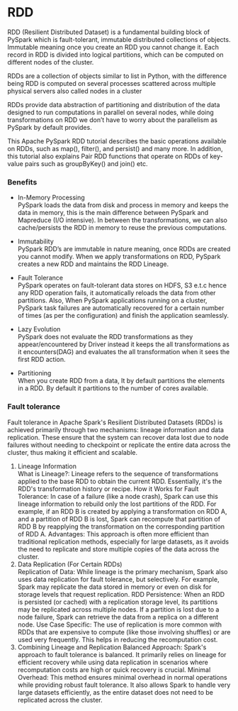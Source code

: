 # RDD

RDD (Resilient Distributed Dataset) is a fundamental building block of PySpark which is fault-tolerant, immutable distributed collections of objects. Immutable meaning once you create an RDD you cannot change it. Each record in RDD is divided into logical partitions, which can be computed on different nodes of the cluster.

RDDs are a collection of objects similar to list in Python, with the difference being RDD is computed on several processes scattered across multiple physical servers also called nodes in a cluster

RDDs provide data abstraction of partitioning and distribution of the data designed to run computations in parallel on several nodes, while doing transformations on RDD we don’t have to worry about the parallelism as PySpark by default provides.

This Apache PySpark RDD tutorial describes the basic operations available on RDDs, such as map(), filter(), and persist() and many more. In addition, this tutorial also explains Pair RDD functions that operate on RDDs of key-value pairs such as groupByKey() and join() etc.



###  Benefits
- In-Memory Processing    
PySpark loads the data from disk and process in memory and keeps the data in memory, this is the main difference between PySpark and Mapreduce (I/O intensive). In between the transformations, we can also cache/persists the RDD in memory to reuse the previous computations.

- Immutability   
PySpark RDD’s are immutable in nature meaning, once RDDs are created you cannot modify. When we apply transformations on RDD, PySpark creates a new RDD and maintains the RDD Lineage.

- Fault Tolerance    
PySpark operates on fault-tolerant data stores on HDFS, S3 e.t.c hence any RDD operation fails, it automatically reloads the data from other partitions. Also, When PySpark applications running on a cluster, PySpark task failures are automatically recovered for a certain number of times (as per the configuration) and finish the application seamlessly.

- Lazy Evolution    
PySpark does not evaluate the RDD transformations as they appear/encountered by Driver instead it keeps the all transformations as it encounters(DAG) and evaluates the all transformation when it sees the first RDD action.

- Partitioning     
When you create RDD from a data, It by default partitions the elements in a RDD. By default it partitions to the number of cores available.

### Fault tolerance

Fault tolerance in Apache Spark's Resilient Distributed Datasets (RDDs) is achieved primarily through two mechanisms: lineage information and data replication. These ensure that the system can recover data lost due to node failures without needing to checkpoint or replicate the entire data across the cluster, thus making it efficient and scalable.

1. Lineage Information    
   What is Lineage?: Lineage refers to the sequence of transformations applied to the base RDD to obtain the current RDD. Essentially, it's the RDD's transformation history or recipe.
   How it Works for Fault Tolerance: In case of a failure (like a node crash), Spark can use this lineage information to rebuild only the lost partitions of the RDD. For example, if an RDD B is created by applying a transformation on RDD A, and a partition of RDD B is lost, Spark can recompute that partition of RDD B by reapplying the transformation on the corresponding partition of RDD A.
   Advantages: This approach is often more efficient than traditional replication methods, especially for large datasets, as it avoids the need to replicate and store multiple copies of the data across the cluster.
2. Data Replication (For Certain RDDs)    
   Replication of Data: While lineage is the primary mechanism, Spark also uses data replication for fault tolerance, but selectively. For example, Spark may replicate the data stored in memory or even on disk for storage levels that request replication.
   RDD Persistence: When an RDD is persisted (or cached) with a replication storage level, its partitions may be replicated across multiple nodes. If a partition is lost due to a node failure, Spark can retrieve the data from a replica on a different node.
   Use Case Specific: The use of replication is more common with RDDs that are expensive to compute (like those involving shuffles) or are used very frequently. This helps in reducing the recomputation cost.
3. Combining Lineage and Replication
   Balanced Approach: Spark's approach to fault tolerance is balanced. It primarily relies on lineage for efficient recovery while using data replication in scenarios where recomputation costs are high or quick recovery is crucial.
   Minimal Overhead: This method ensures minimal overhead in normal operations while providing robust fault tolerance. It also allows Spark to handle very large datasets efficiently, as the entire dataset does not need to be replicated across the cluster.
